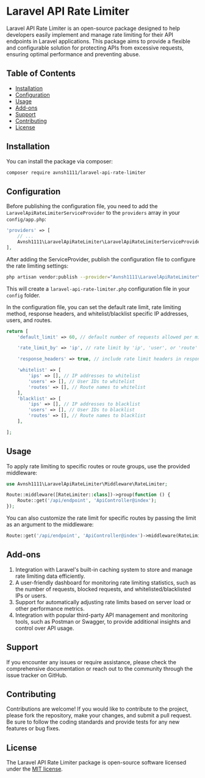 # Laravel API Rate Limiter

Laravel API Rate Limiter is an open-source package designed to help developers easily implement and manage rate limiting for their API endpoints in Laravel applications. This package aims to provide a flexible and configurable solution for protecting APIs from excessive requests, ensuring optimal performance and preventing abuse.

## Table of Contents

- [Installation](#installation)
- [Configuration](#configuration)
- [Usage](#usage)
- [Add-ons](#add-ons)
- [Support](#support)
- [Contributing](#contributing)
- [License](#license)

## Installation

You can install the package via composer:

```bash
composer require avnsh1111/laravel-api-rate-limiter
```

## Configuration

Before publishing the configuration file, you need to add the `LaravelApiRateLimiterServiceProvider` to the `providers` array in your `config/app.php`:

```php
'providers' => [
    // ...
    Avnsh1111\LaravelApiRateLimiter\LaravelApiRateLimiterServiceProvider::class,
],
```

After adding the ServiceProvider, publish the configuration file to configure the rate limiting settings:

```bash
php artisan vendor:publish --provider="Avnsh1111\LaravelApiRateLimiter\LaravelApiRateLimiterServiceProvider"
```

This will create a `laravel-api-rate-limiter.php` configuration file in your `config` folder.

In the configuration file, you can set the default rate limit, rate limiting method, response headers, and whitelist/blacklist specific IP addresses, users, and routes.

```php
return [
    'default_limit' => 60, // default number of requests allowed per minute

    'rate_limit_by' => 'ip', // rate limit by 'ip', 'user', or 'route'

    'response_headers' => true, // include rate limit headers in responses

    'whitelist' => [
        'ips' => [], // IP addresses to whitelist
        'users' => [], // User IDs to whitelist
        'routes' => [], // Route names to whitelist
    ],
    'blacklist' => [
        'ips' => [], // IP addresses to blacklist
        'users' => [], // User IDs to blacklist
        'routes' => [], // Route names to blacklist
    ],

];
```

## Usage

To apply rate limiting to specific routes or route groups, use the provided middleware:

```php
use Avnsh1111\LaravelApiRateLimiter\Middleware\RateLimiter;

Route::middleware([RateLimiter::class])->group(function () {
    Route::get('/api/endpoint', 'ApiController@index');
});
```

You can also customize the rate limit for specific routes by passing the limit as an argument to the middleware:

```php
Route::get('/api/endpoint', 'ApiController@index')->middleware(RateLimiter::class . ':100'); // 100 requests per minute
```

## Add-ons

1. Integration with Laravel's built-in caching system to store and manage rate limiting data efficiently.
2. A user-friendly dashboard for monitoring rate limiting statistics, such as the number of requests, blocked requests, and whitelisted/blacklisted IPs or users.
3. Support for automatically adjusting rate limits based on server load or other performance metrics.
4. Integration with popular third-party API management and monitoring tools, such as Postman or Swagger, to provide additional insights and control over API usage.

## Support

If you encounter any issues or require assistance, please check the comprehensive documentation or reach out to the community through the issue tracker on GitHub.

## Contributing

Contributions are welcome! If you would like to contribute to the project, please fork the repository, make your changes, and submit a pull request. Be sure to follow the coding standards and provide tests for any new features or bug fixes.

## License

The Laravel API Rate Limiter package is open-source software licensed under the [MIT license](https://opensource.org/licenses/MIT).
